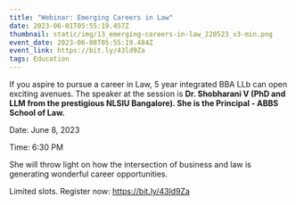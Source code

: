 ```yaml
---
title: "Webinar: Emerging Careers in Law"
date: 2023-06-01T05:55:19.457Z
thumbnail: static/img/13_emerging-careers-in-law_220523_v3-min.png
event_date: 2023-06-08T05:55:19.484Z
event_link: https://bit.ly/43ld9Za
tags: Education
---
```

If you aspire to pursue a career in Law, 5 year integrated BBA LLb can open exciting avenues. The speaker at the session is **Dr. Shobharani V  (PhD and LLM from the prestigious NLSIU Bangalore). She is the Principal - ABBS School of Law.** 

D﻿ate: June 8, 2023

T﻿ime: 6:30 PM

She will throw light on how the intersection of business and law is generating wonderful career opportunities.


Limited slots. Register now: <https://bit.ly/43ld9Za>